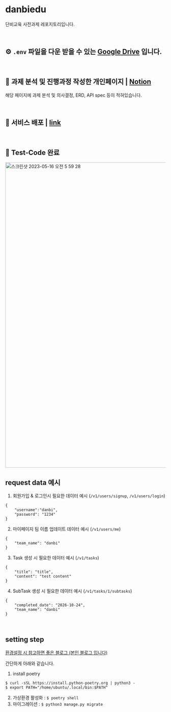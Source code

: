 # danbiedu
단비교육 사전과제 레포지토리입니다.

<br>

## ⚙️ `.env` 파일을 다운 받을 수 있는 [Google Drive](https://drive.google.com/drive/folders/1GVXT_dHQl9hsvyQCuRdLdtUSqheZPd0S) 입니다.

<br>

## 📑 과제 분석 및 진행과정 작성한 개인페이지 | [Notion](https://sprinkle-piccolo-9fc.notion.site/4f84847a4bf84e6283df767183154b5d)
해당 페이지에 과제 분석 및 의사결정, ERD, API spec 등이 적혀있습니다.

<br>

## 🚀 서비스 배포 | [link](http://15.164.245.240:8000)

<br>

## 🔫 Test-Code 완료
<img width="956" alt="스크린샷 2023-05-16 오전 5 59 28" src="https://github.com/mathtkang/danbiedu/assets/51039577/2b58d522-de38-4bfc-a11f-c2eaa96419b0">

<br>

## request data 예시
1. 회원가입 & 로그인시 필요한 데이터 예시 (`/v1/users/signup`, `/v1/users/login`)
```
{
    "username":"danbi",
    "password": "1234"
}
```
2. 마이페이지 팀 이름 업데이트 데이터 예시 (`/v1/users/me`)
```
{
    "team_name": "danbi"
}
```
3. Task 생성 시 필요한 데이터 예시 (`/v1/tasks`)
```
{
    "title": "title",
    "content": "test content"
}
```
4. SubTask 생성 시 필요한 데이터 예시 (`/v1/tasks/1/subtasks`)
```
{
    "completed_date": "2026-10-24",
    "team_name": "danbi"
}
```

<br>

## setting step

[환경설정 시 참고하면 좋은 블로그 (본인 블로그 입니다)](https://kkangsg.tistory.com/108)

간단하게 아래와 같습니다.
1. install poetry
```
$ curl -sSL https://install.python-poetry.org | python3 -
$ export PATH="/home/ubuntu/.local/bin:$PATH"
```
2. 가상환경 활성화 : `$ poetry shell`
3. 마이그레이션 : `$ python3 manage.py migrate`
